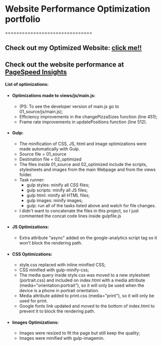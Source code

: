 # Website Performance Optimization portfolio
===============================

## Check out my Optimized Website: [click me!!](https://nefeline.github.io/frontend-nanodegree-mobile-portfolio/)

## Check out the website performance at [PageSpeed Insights](https://developers.google.com/speed/pagespeed/insights/?url=https%3A%2F%2Fnefeline.github.io%2Ffrontend-nanodegree-mobile-portfolio%2F&tab=desktop)

#### List of optimizations:

* #### Optimizations made to views/js/main.js:
	- (PS: To see the developer version of main.js go to 01_source/js/main.js);
	- Efficiency improvements in the changePizzaSizes function (line 451);
	- Frame rate improvements in updatePositions function (line 512).
* #### Gulp:
	- The minification of CSS, JS, html and image optimizations were made automatically with Gulp.
	- Source file = 01_source
	- Destination file = 02_optimized
	- The files inside 01_source and 02_optimized include the scripts, stylesheets and images from the main Webpage and from the views folder.
	- Task runner:
		* gulp styles: minify all CSS files;
		* gulp scripts: minify all JS files;
		* gulp html: minify all HTML files;
		* gulp images: minify images;
		* gulp: run all of the tasks listed above and watch for file changes.
	- I didn't want to concatenate the files in this project, so I just commented the concat code lines inside gulpfile.js
* #### JS Optimizations:
	- Extra attribute "async" added on the google-analytics script tag so it won't block the rendering path.
* #### CSS Optimizations:
	- style.css replaced with inline minified CSS;
	- CSS minified with gulp-minify-css;
	- The media query inside style.css was moved to a new stylesheet (portrait.css) and included on index.html with a media attribute (media="orientation:portrait"), so it will only be used when the device is a phone in portrait orientation.
	- Media attribute added to print.css (media="print"), so it will only be used for print.
	- Google fonts link updated and moved to the bottom of index.html to prevent it to block the rendering path.
* #### Images Optimizations:
	- Images were resized to fit the page but still keep the quality;
	- Images were minified with gulp-imagemin.